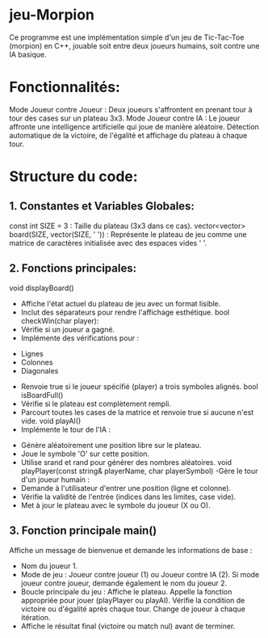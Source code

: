 # jeu-Morpion
Ce programme est une implémentation simple d'un jeu de Tic-Tac-Toe (morpion) en C++, jouable soit entre deux joueurs humains, soit contre une IA basique.

# Fonctionnalités:
 Mode Joueur contre Joueur : Deux joueurs s'affrontent en prenant tour à tour des cases sur un plateau 3x3.
 Mode Joueur contre IA : Le joueur affronte une intelligence artificielle qui joue de manière aléatoire.
 Détection automatique de la victoire, de l'égalité et affichage du plateau à chaque tour.
# Structure du code:
 ## 1. Constantes et Variables Globales:
const int SIZE = 3 : Taille du plateau (3x3 dans ce cas).
vector<vector<char>> board(SIZE, vector<char>(SIZE, ' ')) : Représente le plateau de jeu comme une matrice de caractères initialisée avec des espaces vides ' '.
 ## 2. Fonctions principales:
void displayBoard()
- Affiche l'état actuel du plateau de jeu avec un format lisible.
- Inclut des séparateurs pour rendre l'affichage esthétique.
bool checkWin(char player):
- Vérifie si un joueur a gagné.
- Implémente des vérifications pour :
* Lignes
* Colonnes
* Diagonales
- Renvoie true si le joueur spécifié (player) a trois symboles alignés.
   bool isBoardFull()
- Vérifie si le plateau est complètement rempli.
- Parcourt toutes les cases de la matrice et renvoie true si aucune n'est vide.
  void playAI()
- Implémente le tour de l'IA :
* Génère aléatoirement une position libre sur le plateau.
* Joue le symbole 'O' sur cette position.
* Utilise srand et rand pour générer des nombres aléatoires.
void playPlayer(const string& playerName, char playerSymbol)
-Gère le tour d'un joueur humain :
* Demande à l'utilisateur d'entrer une position (ligne et colonne).
* Vérifie la validité de l'entrée (indices dans les limites, case vide).
* Met à jour le plateau avec le symbole du joueur (X ou O).
 ## 3. Fonction principale main()
Affiche un message de bienvenue et demande les informations de base :
* Nom du joueur 1.
* Mode de jeu : Joueur contre joueur (1) ou Joueur contre IA (2).
Si mode joueur contre joueur, demande également le nom du joueur 2.
* Boucle principale du jeu :
    Affiche le plateau.
    Appelle la fonction appropriée pour jouer (playPlayer ou playAI).
    Vérifie la condition de victoire ou d'égalité après chaque tour.
    Change de joueur à chaque itération.
* Affiche le résultat final (victoire ou match nul) avant de terminer.
